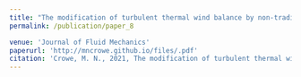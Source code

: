 ```yaml
---
title: "The modification of turbulent thermal wind balance by non-traditional effects"
permalink: /publication/paper_8

venue: 'Journal of Fluid Mechanics'
paperurl: 'http://mncrowe.github.io/files/.pdf'
citation: 'Crowe, M. N., 2021, The modification of turbulent thermal wind balance by non-traditional effects, <i>J. Fluid Mech.</i>, Accepted.'
---
```

